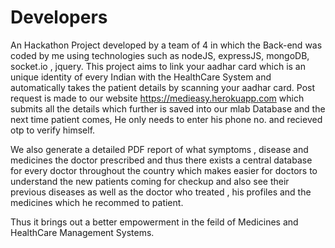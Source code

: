 # Developers
An Hackathon Project developed by a team of 4 in which the Back-end was coded by me using technologies such as nodeJS, expressJS, mongoDB,  socket.io , jquery. This project aims to link your aadhar card which is an unique identity of every Indian with the HealthCare System and automatically takes the patient details by scanning your aadhar card. Post request is made to our website https://medieasy.herokuapp.com which submits all the details which further is saved into our mlab Database and the next time patient comes, He only needs to enter his phone no. and recieved otp to verify himself.

We also generate a detailed PDF report of what symptoms , disease and medicines the doctor prescribed and thus there exists a central database for every doctor throughout the country which makes easier for doctors to understand the new patients coming for checkup and also see their previous diseases as well as the doctor who treated , his profiles and the medicines which he recommed to patient.

Thus it brings out a better empowerment in the feild of Medicines and HealthCare Management Systems.
